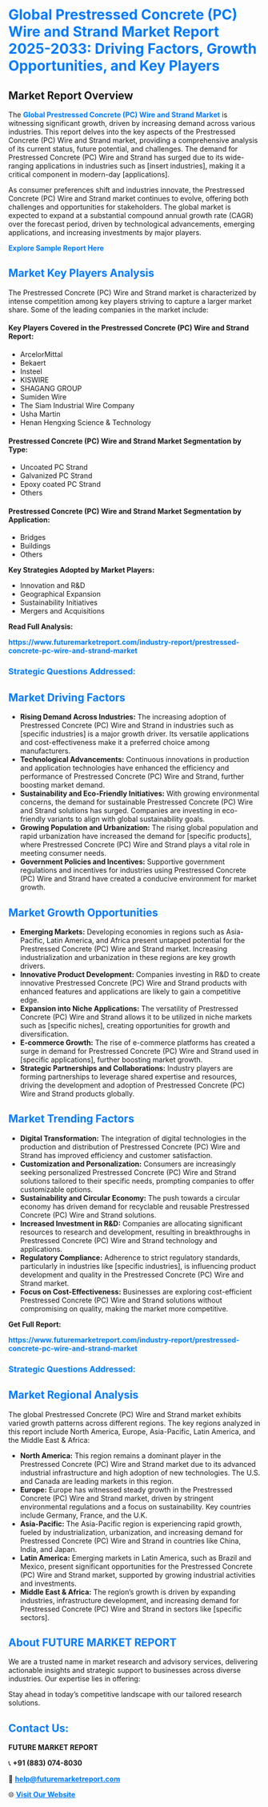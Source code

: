 <h1 style="color: #007BFF;">Global Prestressed Concrete (PC) Wire and Strand Market Report 2025-2033: Driving Factors, Growth Opportunities, and Key Players</h1>

<section id="overview">
<h2>Market Report Overview</h2>
<p>The <a href="https://www.futuremarketreport.com/industry-report/prestressed-concrete-pc-wire-and-strand-market" style="color: #007BFF; text-decoration: none;"><strong>Global Prestressed Concrete (PC) Wire and Strand Market</strong></a> is witnessing significant growth, driven by increasing demand across various industries. This report delves into the key aspects of the Prestressed Concrete (PC) Wire and Strand market, providing a comprehensive analysis of its current status, future potential, and challenges. The demand for Prestressed Concrete (PC) Wire and Strand has surged due to its wide-ranging applications in industries such as [insert industries], making it a critical component in modern-day [applications].</p>
<p>As consumer preferences shift and industries innovate, the Prestressed Concrete (PC) Wire and Strand market continues to evolve, offering both challenges and opportunities for stakeholders. The global market is expected to expand at a substantial compound annual growth rate (CAGR) over the forecast period, driven by technological advancements, emerging applications, and increasing investments by major players.</p>
</section>

<section id="overview">
<p><a href="https://www.futuremarketreport.com/request-sample/reportId=58099" style="color: #007BFF; text-decoration: none;"><strong>Explore Sample Report Here</strong></a></p>
</section>

<section id="key-players">
<h2 style="color: #007BFF;">Market Key Players Analysis</h2>
<p>The Prestressed Concrete (PC) Wire and Strand market is characterized by intense competition among key players striving to capture a larger market share. Some of the leading companies in the market include:</p>
<h4>Key Players Covered in the Prestressed Concrete (PC) Wire and Strand Report:</h4>
<ul><li>ArcelorMittal</li><li>Bekaert</li><li>Insteel</li><li>KISWIRE</li><li>SHAGANG GROUP</li><li>Sumiden Wire</li><li>The Siam Industrial Wire Company</li><li>Usha Martin</li><li>Henan Hengxing Science &amp; Technology</li></ul>
<h4>Prestressed Concrete (PC) Wire and Strand Market Segmentation by Type:</h4>
<ul><li>Uncoated PC Strand</li><li>Galvanized PC Strand</li><li>Epoxy coated PC Strand</li><li>Others</li></ul>

<h4>Prestressed Concrete (PC) Wire and Strand Market Segmentation by Application:</h4>
<ul><li>Bridges</li><li>Buildings</li><li>Others</li></ul>
<p><strong>Key Strategies Adopted by Market Players:</strong></p>
<ul>
<li>Innovation and R&D</li>
<li>Geographical Expansion</li>
<li>Sustainability Initiatives</li>
<li>Mergers and Acquisitions</li>
</ul>
</section>

<section>
<p><strong>Read Full Analysis: </strong></p><a href="https://www.futuremarketreport.com/industry-report/prestressed-concrete-pc-wire-and-strand-market" style="color: #007BFF; text-decoration: none;"><strong>https://www.futuremarketreport.com/industry-report/prestressed-concrete-pc-wire-and-strand-market</strong></a>
<h3 style="color: #007BFF;">Strategic Questions Addressed:</h3>
</section>

<section id="driving-factors">
<h2 style="color: #007BFF;">Market Driving Factors</h2>
<ul>
<li><strong>Rising Demand Across Industries:</strong> The increasing adoption of Prestressed Concrete (PC) Wire and Strand in industries such as [specific industries] is a major growth driver. Its versatile applications and cost-effectiveness make it a preferred choice among manufacturers.</li>
<li><strong>Technological Advancements:</strong> Continuous innovations in production and application technologies have enhanced the efficiency and performance of Prestressed Concrete (PC) Wire and Strand, further boosting market demand.</li>
<li><strong>Sustainability and Eco-Friendly Initiatives:</strong> With growing environmental concerns, the demand for sustainable Prestressed Concrete (PC) Wire and Strand solutions has surged. Companies are investing in eco-friendly variants to align with global sustainability goals.</li>
<li><strong>Growing Population and Urbanization:</strong> The rising global population and rapid urbanization have increased the demand for [specific products], where Prestressed Concrete (PC) Wire and Strand plays a vital role in meeting consumer needs.</li>
<li><strong>Government Policies and Incentives:</strong> Supportive government regulations and incentives for industries using Prestressed Concrete (PC) Wire and Strand have created a conducive environment for market growth.</li>
</ul>
</section>

<section id="growth-opportunities">
<h2 style="color: #007BFF;">Market Growth Opportunities</h2>
<ul>
<li><strong>Emerging Markets:</strong> Developing economies in regions such as Asia-Pacific, Latin America, and Africa present untapped potential for the Prestressed Concrete (PC) Wire and Strand market. Increasing industrialization and urbanization in these regions are key growth drivers.</li>
<li><strong>Innovative Product Development:</strong> Companies investing in R&D to create innovative Prestressed Concrete (PC) Wire and Strand products with enhanced features and applications are likely to gain a competitive edge.</li>
<li><strong>Expansion into Niche Applications:</strong> The versatility of Prestressed Concrete (PC) Wire and Strand allows it to be utilized in niche markets such as [specific niches], creating opportunities for growth and diversification.</li>
<li><strong>E-commerce Growth:</strong> The rise of e-commerce platforms has created a surge in demand for Prestressed Concrete (PC) Wire and Strand used in [specific applications], further boosting market growth.</li>
<li><strong>Strategic Partnerships and Collaborations:</strong> Industry players are forming partnerships to leverage shared expertise and resources, driving the development and adoption of Prestressed Concrete (PC) Wire and Strand products globally.</li>
</ul>
</section>

<section id="trending-factors">
<h2 style="color: #007BFF;">Market Trending Factors</h2>
<ul>
<li><strong>Digital Transformation:</strong> The integration of digital technologies in the production and distribution of Prestressed Concrete (PC) Wire and Strand has improved efficiency and customer satisfaction.</li>
<li><strong>Customization and Personalization:</strong> Consumers are increasingly seeking personalized Prestressed Concrete (PC) Wire and Strand solutions tailored to their specific needs, prompting companies to offer customizable options.</li>
<li><strong>Sustainability and Circular Economy:</strong> The push towards a circular economy has driven demand for recyclable and reusable Prestressed Concrete (PC) Wire and Strand solutions.</li>
<li><strong>Increased Investment in R&D:</strong> Companies are allocating significant resources to research and development, resulting in breakthroughs in Prestressed Concrete (PC) Wire and Strand technology and applications.</li>
<li><strong>Regulatory Compliance:</strong> Adherence to strict regulatory standards, particularly in industries like [specific industries], is influencing product development and quality in the Prestressed Concrete (PC) Wire and Strand market.</li>
<li><strong>Focus on Cost-Effectiveness:</strong> Businesses are exploring cost-efficient Prestressed Concrete (PC) Wire and Strand solutions without compromising on quality, making the market more competitive.</li>
</ul>
</section>

<section>
<p><strong>Get Full Report: </strong></p><a href="https://www.futuremarketreport.com/industry-report/prestressed-concrete-pc-wire-and-strand-market" style="color: #007BFF; text-decoration: none;"><strong>https://www.futuremarketreport.com/industry-report/prestressed-concrete-pc-wire-and-strand-market</strong></a>
<h3 style="color: #007BFF;">Strategic Questions Addressed:</h3>
</section>


<section id="regional-analysis">
<h2 style="color: #007BFF;">Market Regional Analysis</h2>
<p>The global Prestressed Concrete (PC) Wire and Strand market exhibits varied growth patterns across different regions. The key regions analyzed in this report include North America, Europe, Asia-Pacific, Latin America, and the Middle East & Africa:</p>
<ul>
<li><strong>North America:</strong> This region remains a dominant player in the Prestressed Concrete (PC) Wire and Strand market due to its advanced industrial infrastructure and high adoption of new technologies. The U.S. and Canada are leading markets in this region.</li>
<li><strong>Europe:</strong> Europe has witnessed steady growth in the Prestressed Concrete (PC) Wire and Strand market, driven by stringent environmental regulations and a focus on sustainability. Key countries include Germany, France, and the U.K.</li>
<li><strong>Asia-Pacific:</strong> The Asia-Pacific region is experiencing rapid growth, fueled by industrialization, urbanization, and increasing demand for Prestressed Concrete (PC) Wire and Strand in countries like China, India, and Japan.</li>
<li><strong>Latin America:</strong> Emerging markets in Latin America, such as Brazil and Mexico, present significant opportunities for the Prestressed Concrete (PC) Wire and Strand market, supported by growing industrial activities and investments.</li>
<li><strong>Middle East & Africa:</strong> The region’s growth is driven by expanding industries, infrastructure development, and increasing demand for Prestressed Concrete (PC) Wire and Strand in sectors like [specific sectors].</li>
</ul>
</section>

<footer>
<h2 style="color: #007BFF;">About FUTURE MARKET REPORT</h2>
<p>We are a trusted name in market research and advisory services, delivering actionable insights and strategic support to businesses across diverse industries. Our expertise lies in offering:</p>

<p>Stay ahead in today’s competitive landscape with our tailored research solutions.</p>

<h2 style="color: #007BFF;">Contact Us:</h2>
<p><strong>FUTURE MARKET REPORT</strong></p>
<p>📞 <strong>+91 (883) 074-8030</strong></p>
<p>📧 <strong><a href="mailto:help@futuremarketreport.com" style="color: #007BFF;">help@futuremarketreport.com</a></strong></p>
<p>🌐 <strong><a href="https://www.futuremarketreport.com/" style="color: #007BFF;">Visit Our Website</a></strong></p>
</footer>
